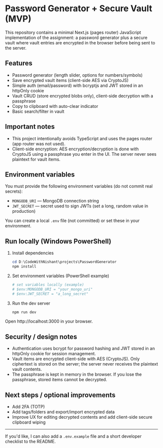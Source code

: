 # Password Generator + Secure Vault (MVP)

This repository contains a minimal Next.js (pages router) JavaScript implementation of the assignment: a password generator plus a secure vault where vault entries are encrypted in the browser before being sent to the server.

## Features

- Password generator (length slider, options for numbers/symbols)
- Save encrypted vault items (client-side AES via CryptoJS)
- Simple auth (email/password) with bcryptjs and JWT stored in an httpOnly cookie
- Vault CRUD (store encrypted blobs only), client-side decryption with a passphrase
- Copy to clipboard with auto-clear indicator
- Basic search/filter in vault

## Important notes

- This project intentionally avoids TypeScript and uses the pages router (app router was not used).
- Client-side encryption: AES encryption/decryption is done with CryptoJS using a passphrase you enter in the UI. The server never sees plaintext for vault items.

## Environment variables

You must provide the following environment variables (do not commit real secrets):

- `MONGODB_URI` — MongoDB connection string
- `JWT_SECRET` — secret used to sign JWTs (set a long, random value in production)

You can create a local `.env` file (not committed) or set these in your environment.

## Run locally (Windows PowerShell)

1. Install dependencies

   ```powershell
   cd D:\CodeWithNishant\projects\PasswordGenerator
   npm install
   ```

2. Set environment variables (PowerShell example)

   ```powershell
   # set variables locally (example)
   # $env:MONGODB_URI = "your_mongo_uri"
   # $env:JWT_SECRET = "a_long_secret"
   ```

3. Run the dev server

   ```powershell
   npm run dev
   ```

Open http://localhost:3000 in your browser.

## Security / design notes

- Authentication uses bcrypt for password hashing and JWT stored in an httpOnly cookie for session management.
- Vault items are encrypted client-side with AES (CryptoJS). Only ciphertext is stored on the server; the server never receives the plaintext vault contents.
- The passphrase is kept in memory in the browser. If you lose the passphrase, stored items cannot be decrypted.

## Next steps / optional improvements

- Add 2FA (TOTP)
- Add tags/folders and export/import encrypted data
- Improve UX for editing decrypted contents and add client-side secure clipboard wiping

---

If you'd like, I can also add a `.env.example` file and a short developer checklist to the README.
